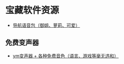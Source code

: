 # 宝藏软件资源

- [导航语音包（御姐、萝莉、可爱）](https://pan.quark.cn/s/16afd2346467)

## 免费变声器

- [ym变声器 + 各种免费音色（语言、游戏等毫无违和）](https://pan.quark.cn/s/17c02231a301)
